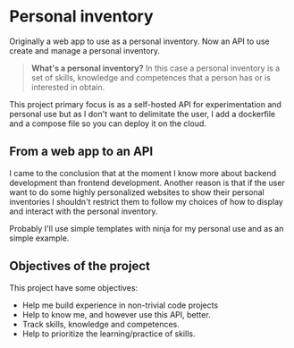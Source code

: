 # Personal inventory

Originally a web app to use as a personal inventory.
Now an API to use create and manage a personal inventory.

> **What's a personal inventory?**
> In this case a personal inventory is a set of skills,
> knowledge and competences that a person has or is
> interested in obtain.

This project primary focus is as a self-hosted API for experimentation and personal
use but as I don't want to delimitate the user, I add a dockerfile and a compose
file so you can deploy it on the cloud.

## From a web app to an API

I came to the conclusion that at the moment I know more about backend development
than frontend development. Another reason is that if the user want to do some highly
personalized websites to show their personal inventories I shouldn't restrict them
to follow my choices of how to display and interact with the personal inventory.

Probably I'll use simple templates with ninja for my personal use and as an simple
example.

## Objectives of the project

This project have some objectives:

- Help me build experience in non-trivial code projects
- Help to know me, and however use this API, better.
- Track skills, knowledge and competences.
- Help to prioritize the learning/practice of skills.
